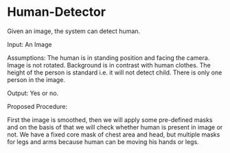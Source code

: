 # Human-Detector
Given an image, the system can detect human.

Input: An Image

Assumptions: 
The human is in standing position and facing the camera.
Image is not rotated.
Background is in contrast with human clothes.
The height of the person is standard i.e. it will not detect child.
There is only one person in the image.

Output: Yes or no.



Proposed Procedure:


First the image is smoothed, then we will apply some pre-defined masks and on the basis of that we will check whether human is present in image or not. We have a fixed core mask of chest area and head, but multiple masks for legs and arms because human can be moving his hands or legs.
